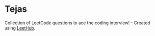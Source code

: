 # Tejas
Collection of LeetCode questions to ace the coding interview! - Created using [LeetHub](https://github.com/QasimWani/LeetHub).
